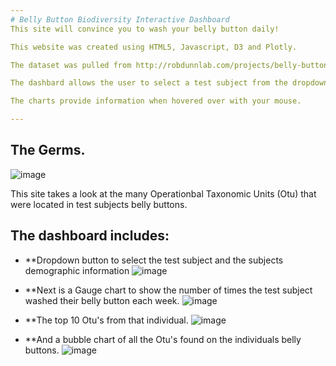 ```yaml
---
# Belly Button Biodiversity Interactive Dashboard
This site will convince you to wash your belly button daily!

This website was created using HTML5, Javascript, D3 and Plotly.

The dataset was pulled from http://robdunnlab.com/projects/belly-button-biodiversity/.

The dashbard allows the user to select a test subject from the dropdown and all of the charts are created with that individuals information.

The charts provide information when hovered over with your mouse.

---
```

## The Germs.
![image](https://user-images.githubusercontent.com/74002089/114196427-55f3a980-991f-11eb-864c-0b12ccf6cf9e.png)

This site takes a look at the many Operationbal Taxonomic Units (Otu) that were located in test subjects belly buttons.

## The dashboard includes:

* **Dropdown button to select the test subject and the subjects demographic information
![image](https://user-images.githubusercontent.com/74002089/114197320-3741e280-9920-11eb-8f7a-4b3dfe7d3f70.png)

* **Next is a Gauge chart to show the number of times the test subject washed their belly button each week.
 ![image](https://user-images.githubusercontent.com/74002089/114203995-b0443880-9926-11eb-8bb0-83fa1859d634.png)

* **The top 10 Otu's from that individual.
 ![image](https://user-images.githubusercontent.com/74002089/114204127-d4077e80-9926-11eb-8055-13f8f782bdff.png)

* **And a bubble chart of all the Otu's found on the individuals belly buttons.
 ![image](https://user-images.githubusercontent.com/74002089/114204311-0ca75800-9927-11eb-9a8f-651dc7af114b.png)


